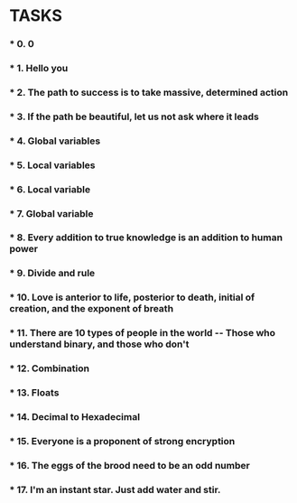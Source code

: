 # TASKS 
### * 0. 0
### * 1. Hello you
### * 2. The path to success is to take massive, determined action
### * 3. If the path be beautiful, let us not ask where it leads
### * 4. Global variables
### * 5. Local variables
### * 6. Local variable
### * 7. Global variable
### * 8. Every addition to true knowledge is an addition to human power
### * 9. Divide and rule
### * 10. Love is anterior to life, posterior to death, initial of creation, and the exponent of breath
### * 11. There are 10 types of people in the world -- Those who understand binary, and those who don't
### * 12. Combination
### * 13. Floats
### * 14. Decimal to Hexadecimal
### * 15. Everyone is a proponent of strong encryption
### * 16. The eggs of the brood need to be an odd number
### * 17. I'm an instant star. Just add water and stir.
